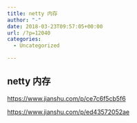 ```yaml
---
title: netty 内存
author: "-"
date: 2018-03-23T09:57:05+00:00
url: /?p=12040
categories:
  - Uncategorized

---
```

## netty 内存
https://www.jianshu.com/p/ce7c6f5cb5f6
  
https://www.jianshu.com/p/ed43572052ae